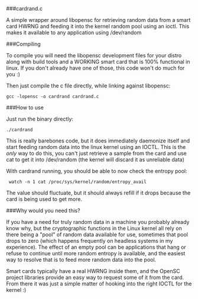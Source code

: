 ###cardrand.c

A simple wrapper around libopensc for retrieving random data from a smart card HWRNG and feeding it into the kernel random pool using an ioctl. This makes it available to any application using /dev/random


###Compiling

To compile you will need the libopensc development files for your distro along with build tools and a WORKING smart card that is 100% functional in linux. If you don't already have one of those, this code won't do much for you :)

Then just compile the c file directly, while linking against libopensc:

	gcc -lopensc -o cardrand cardrand.c

###How to use

Just run the binary directly:

	./cardrand

This is really barebones code, but it does immediately daemonize itself and start feeding random data into the linux kernel using an IOCTL. This is the *only* way to do this, you can't just retrieve a sample from the card and use cat to get it into /dev/random (the kernel will discard it as unreliable data)

With cardrand running, you should be able to now check the entropy pool:

	 watch -n 1 cat /proc/sys/kernel/random/entropy_avail

The value should fluctuate, but it should always refill if it drops because the card is being used to get more.

###Why would you need this?

If you have a need for truly random data in a machine you probably already know why, but the cryptographic functions in the Linux kernel all rely on there being a "pool" of random data available for use, sometimes that pool drops to zero (which happens frequently on headless systems in my experience). The effect of an empty pool can be applications that hang or refuse to continue until more random entropy is available, and the easiest way to resolve that is to feed more random data into the pool.

Smart cards typically have a real HWRNG inside them, and the OpenSC project libraries provide an easy way to request some of it from the card. From there it was just a simple matter of hooking into the right IOCTL for the kernel :)
